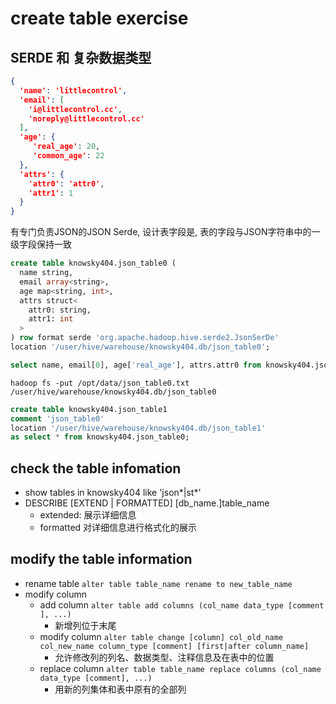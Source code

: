 # create table exercise

## SERDE 和 复杂数据类型

```json
{
  'name': 'littlecontrol',
  'email': [
    'i@littlecontrol.cc',
    'noreply@littlecontrol.cc'
  ],
  'age': {
     'real_age': 20,
     'common_age': 22
  },
  'attrs': {
    'attr0': 'attr0',
    'attr1': 1
  }
}
```

有专门负责JSON的JSON Serde, 设计表字段是, 表的字段与JSON字符串中的一级字段保持一致

```sql
create table knowsky404.json_table0 (
  name string,
  email array<string>,
  age map<string, int>,
  attrs struct<
    attr0: string,
    attr1: int
  >
) row format serde 'org.apache.hadoop.hive.serde2.JsonSerDe'
location '/user/hive/warehouse/knowsky404.db/json_table0';

select name, email[0], age['real_age'], attrs.attr0 from knowsky404.json_table0;

```

`hadoop fs -put /opt/data/json_table0.txt /user/hive/warehouse/knowsky404.db/json_table0`

```sql
create table knowsky404.json_table1
comment 'json_table0'
location '/user/hive/warehouse/knowsky404.db/json_table1'
as select * from knowsky404.json_table0;

```

## check the table infomation

- show tables in knowsky404 like 'json*|st*'
- DESCRIBE [EXTEND | FORMATTED] [db_name.]table_name
  - extended: 展示详细信息
  - formatted 对详细信息进行格式化的展示

## modify the table information

- rename table `alter table table_name rename to new_table_name`
- modify column
  - add column `alter table add columns (col_name data_type [comment ], ...)`
    - 新增列位于末尾
  - modify column `alter table change [column] col_old_name col_new_name column_type [comment] [first|after column_name]`
    - 允许修改列的列名、数据类型、注释信息及在表中的位置
  - replace column `alter table table_name replace columns (col_name data_type [comment], ...)`
    - 用新的列集体和表中原有的全部列
